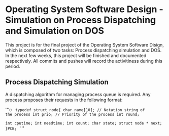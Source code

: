 # Operating System Software Design - Simulation on Process Dispatching and Simulation on DOS
This project is for the final project of the Operating System Software Disign, which is composed of two tasks: Process dispatching simulation and DOS. In the next few weeks, this project will be finished and documented respectively. All commits and pushes will record the activitiness during this period.
## Process Dispatching Simulation
A dispatching algorithm for managing process queue is required. Any process proposes their requests in the following format:


'''c
<code>
typedef struct node{
	char name[10];		// Notation string of the process
	int prio;			// Priority of the process
	int round;			
	int cputime;
	int needtime;
	int count;
	char state;
	struct node * next;
}PCB;
</code>
'''